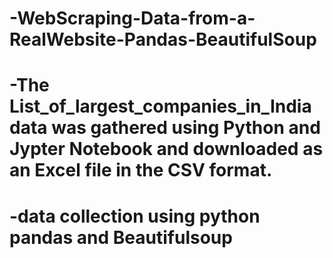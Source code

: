 # -WebScraping-Data-from-a-RealWebsite-Pandas-BeautifulSoup
# -The List_of_largest_companies_in_India data was gathered using Python and Jypter Notebook and downloaded as an Excel file in the CSV format. 
# -data collection using python  pandas and Beautifulsoup
